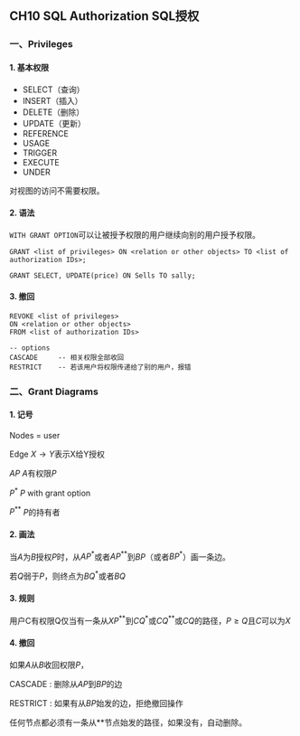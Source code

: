 ## CH10 SQL Authorization SQL授权

### 一、Privileges

#### 1. 基本权限

- SELECT（查询）
- INSERT（插入）
- DELETE（删除）
- UPDATE（更新）
- REFERENCE
- USAGE
- TRIGGER
- EXECUTE
- UNDER

对视图的访问不需要权限。

#### 2. 语法

`WITH GRANT OPTION`可以让被授予权限的用户继续向别的用户授予权限。

```postgresql
GRANT <list of privileges> ON <relation or other objects> TO <list of authorization IDs>;

GRANT SELECT, UPDATE(price) ON Sells TO sally;
```

#### 3. 撤回

```postgresql
REVOKE <list of privileges>
ON <relation or other objects>
FROM <list of authorization IDs>

-- options
CASCADE 	-- 相关权限全部收回
RESTRICT 	-- 若该用户将权限传递给了别的用户，报错
```

### 二、Grant Diagrams

#### 1. 记号

Nodes = user

Edge $X\to Y$表示X给Y授权

$AP$	$A$有权限$P$

$P^*$	$P$ with grant option

$P^{**}$	$P$的持有者

#### 2. 画法

当$A$为$B$授权$P$时，从$AP^*$或者$AP^{**}$到$BP$（或者$BP^*$）画一条边。

若$Q$弱于$P$，则终点为$BQ^*$或者$BQ$

#### 3. 规则

用户C有权限Q仅当有一条从$XP^{**}$到$CQ^*$或$CQ^{**}$或$CQ$的路径，$P\ge Q$且$C$可以为$X$

#### 4. 撤回

如果$A$从$B$收回权限$P$，

CASCADE : 删除从$AP$到$BP$的边

RESTRICT : 如果有从$BP$始发的边，拒绝撤回操作



任何节点都必须有一条从**节点始发的路径，如果没有，自动删除。











